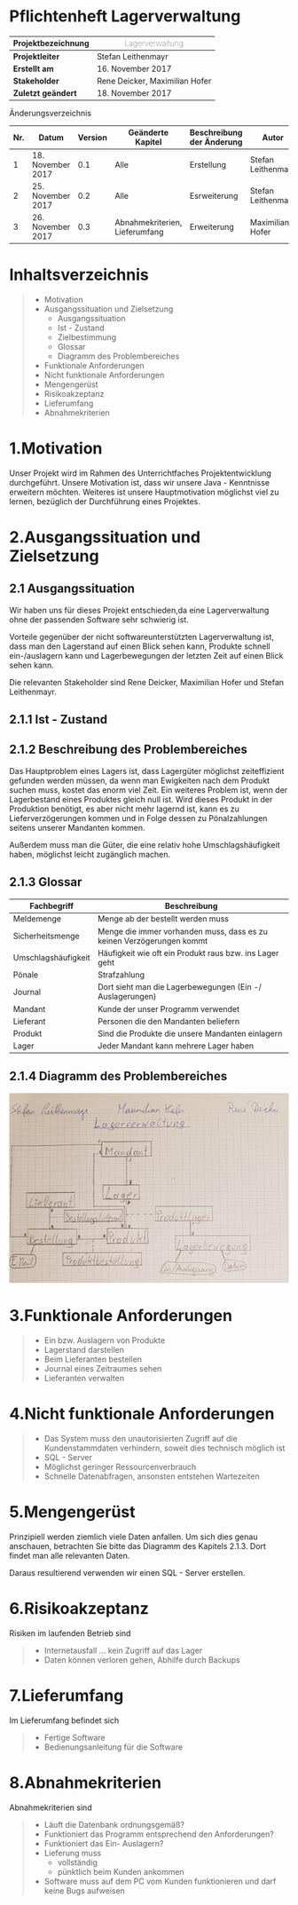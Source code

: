 Pflichtenheft Lagerverwaltung
=============================

Projektbezeichnung |<span style="font-weight:100">Lagerverwaltung</span>
------------------ | ---------------
**Projektleiter**  | Stefan Leithenmayr
**Erstellt am**    | 16. November 2017
**Stakeholder**    | Rene Deicker, Maximilian Hofer
**Zuletzt geändert** | 18. November 2017

Änderungsverzeichnis

Nr. | Datum | Version | Geänderte Kapitel | Beschreibung der Änderung | Autor
------------------ | ---------------|---|---|---|--
1 | 18. November 2017 | 0.1 | Alle | Erstellung | Stefan Leithenmayr
2 | 25. November 2017 | 0.2 | Alle | Esrweiterung| Stefan Leithenmayr
3 | 26. November 2017 | 0.3 | Abnahmekriterien, Lieferumfang | Erweiterung| Maximilian Hofer

Inhaltsverzeichnis
========

> - Motivation
> - Ausgangssituation und Zielsetzung
>    - Ausgangssituation
>    - Ist - Zustand 
>    - Zielbestimmung
>    - Glossar
>    - Diagramm des Problembereiches
> - Funktionale Anforderungen
> - Nicht funktionale Anforderungen
> - Mengengerüst
> - Risikoakzeptanz
> - Lieferumfang
> - Abnahmekriterien

1.Motivation
================

Unser Projekt wird im Rahmen des Unterrichtfaches Projektentwicklung durchgeführt.
Unsere Motivation ist, dass wir unsere Java - Kenntnisse erweitern möchten.
Weiteres ist unsere Hauptmotivation möglichst viel zu lernen, 
bezüglich der Durchführung eines Projektes.

2.Ausgangssituation und Zielsetzung
============
2.1 Ausgangssituation
---------------------

Wir haben uns für dieses Projekt entschieden,da eine Lagerverwaltung ohne der passenden 
Software sehr schwierig ist. 

Vorteile gegenüber der nicht softwareunterstützten Lagerverwaltung ist, dass
man den Lagerstand auf einen Blick sehen kann, Produkte schnell ein-/auslagern kann und
Lagerbewegungen der letzten Zeit auf einen Blick sehen kann.

Die relevanten Stakeholder sind Rene Deicker, Maximilian Hofer und Stefan Leithenmayr.

2.1.1 Ist - Zustand
-------------------




2.1.2 Beschreibung des Problembereiches
---------------------------------------
Das Hauptproblem eines Lagers ist,
dass Lagergüter möglichst zeiteffizient gefunden werden müssen, 
da wenn man Ewigkeiten nach dem Produkt suchen muss, 
kostet das enorm viel Zeit. 
Ein weiteres Problem ist, wenn der Lagerbestand eines Produktes gleich null ist.
Wird dieses Produkt in der Produktion benötigt, 
es aber nicht mehr lagernd ist, 
kann es zu Lieferverzögerungen kommen und in Folge dessen
zu Pönalzahlungen seitens unserer Mandanten kommen.

Außerdem muss man die Güter,
die eine relativ hohe Umschlagshäufigkeit haben,
möglichst leicht zugänglich machen.

2.1.3 Glossar
--------

Fachbegriff | Beschreibung|
------------------ | ---------------|
Meldemenge | Menge ab der bestellt werden muss
Sicherheitsmenge | Menge die immer vorhanden muss, dass es zu keinen Verzögerungen kommt
Umschlagshäufigkeit | Häufigkeit wie oft ein Produkt raus bzw. ins Lager geht
Pönale | Strafzahlung
Journal | Dort sieht man die Lagerbewegungen (Ein -/ Auslagerungen)
Mandant | Kunde der unser Programm verwendet
Lieferant | Personen die den Mandanten beliefern
Produkt | Sind die Produkte die unsere Mandanten einlagern
Lager | Jeder Mandant kann mehrere Lager haben

2.1.4 Diagramm des Problembereiches
---

![CLD Diagram](Klassendiagramm_Lagerverwaltung.jpg)


3.Funktionale Anforderungen
========

> - Ein bzw. Auslagern von Produkte
> - Lagerstand darstellen
> - Beim Lieferanten bestellen
> - Journal eines Zeitraumes sehen
> - Lieferanten verwalten

4.Nicht funktionale Anforderungen
==============

> - Das System muss den unautorisierten Zugriff auf die Kundenstammdaten
  verhindern, soweit dies technisch möglich ist
> - SQL - Server
> - Möglichst geringer Ressourcenverbrauch
> - Schnelle Datenabfragen, ansonsten entstehen Wartezeiten


5.Mengengerüst
============

Prinzipiell werden ziemlich viele Daten anfallen.
Um sich dies genau anschauen, betrachten Sie bitte das Diagramm des Kapitels 2.1.3. Dort findet man alle relevanten Daten.

Daraus resultierend verwenden wir einen SQL - Server erstellen.

6.Risikoakzeptanz
========
Risiken im laufenden Betrieb sind

>- Internetausfall ... kein Zugriff auf das Lager
>- Daten können verloren gehen, Abhilfe durch Backups

7.Lieferumfang
===
Im Lieferumfang befindet sich

> - Fertige Software
> - Bedienungsanleitung für die Software

8.Abnahmekriterien
========
Abnahmekriterien sind

> - Läuft die Datenbank ordnungsgemäß?
> - Funktioniert das Programm entsprechend den Anforderungen?
> - Funktioniert das Ein- Auslagern?
> - Lieferung muss
>     - vollständig
>     - pünktlich beim Kunden ankommen
> - Software muss auf dem PC vom Kunden funktionieren und darf keine Bugs aufweisen
